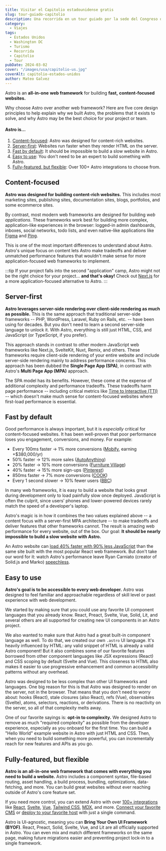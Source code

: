 ```yaml
---
title: Visitar el Capitolio estadounidense gratis
slug: tour-guiado-capitolio
description: Una recorrida en un tour guiado por la sede del Congreso de los Estados Unidos.
category:
  - Viajes
tags:
  - Estados Unidos
  - Washington DC
  - Turismo
  - Recorrida
  - Capitolio
  - Tour
pubDate: 2024-03-02
cover: "/images/usa/capitolio-us.jpg"
coverAlt: capitolio-estados-unidos
author: Mateo Galvez
---
```


Astro is an **all-in-one** **web framework** for building **fast,** **content-focused websites.**

Why choose Astro over another web framework? Here are five core design principles to help explain why we built Astro, the problems that it exists to solve, and why Astro may be the best choice for your project or team.

#### Astro is...

1. [Content-focused](#content-focused): Astro was designed for content-rich websites.
2. [Server-first](#server-first): Websites run faster when they render HTML on the server.
3. [Fast by default](#fast-by-default): It should be impossible to build a slow website in Astro.
4. [Easy to use](#easy-to-use): You don't need to be an expert to build something with Astro.
5. [Fully-featured, but flexible](#fully-featured-but-flexible): Over 100+ Astro integrations to choose from.

## Content-focused

**Astro was designed for building content-rich websites.** This includes most marketing sites, publishing sites, documentation sites, blogs, portfolios, and some ecommerce sites.

By contrast, most modern web frameworks are designed for building _web applications_. These frameworks work best for building more complex, application-like experiences in the browser: logged-in admin dashboards, inboxes, social networks, todo lists, and even native-like applications like [Figma](https://figma.com/) and [Ping](https://ping.gg/).

This is one of the most important differences to understand about Astro. Astro's unique focus on content lets Astro make tradeoffs and deliver unmatched performance features that wouldn't make sense for more application-focused web frameworks to implement.

:::tip
If your project falls into the second "application" camp, Astro might not be the right choice for your project... **and that's okay!** Check out [Next.js](https://nextjs.org/) for a more application-focused alternative to Astro.
:::

## Server-first

**Astro leverages server-side rendering over client-side rendering as much as possible.** This is the same approach that traditional server-side frameworks -- PHP, WordPress, Laravel, Ruby on Rails, etc. -- have been using for decades. But you don't need to learn a second server-side language to unlock it. With Astro, everything is still just HTML, CSS, and JavaScript (or TypeScript, if you prefer).

This approach stands in contrast to other modern JavaScript web frameworks like Next.js, SvelteKit, Nuxt, Remix, and others. These frameworks require client-side rendering of your entire website and include server-side rendering mainly to address performance concerns. This approach has been dubbed the **Single Page App (SPA)**, in contrast with Astro's **Multi Page App (MPA)** approach.

The SPA model has its benefits. However, these come at the expense of additional complexity and performance tradeoffs. These tradeoffs harm page performance -- including critical metrics like [Time to Interactive (TTI)](https://web.dev/interactive/) -- which doesn't make much sense for content-focused websites where first-load performance is essential.

## Fast by default

Good performance is always important, but it is _especially_ critical for content-focused websites. It has been well-proven that poor performance loses you engagement, conversions, and money. For example:

- Every 100ms faster → 1% more conversions ([Mobify](https://web.dev/why-speed-matters/), earning +$380,000/yr)
- 50% faster → 12% more sales ([AutoAnything](https://www.digitalcommerce360.com/2010/08/19/web-accelerator-revs-conversion-and-sales-autoanything/))
- 20% faster → 10% more conversions ([Furniture Village](https://www.thinkwithgoogle.com/intl/en-gb/marketing-strategies/app-and-mobile/furniture-village-and-greenlight-slash-page-load-times-boosting-user-experience/))
- 40% faster → 15% more sign-ups ([Pinterest](https://medium.com/pinterest-engineering/driving-user-growth-with-performance-improvements-cfc50dafadd7))
- 850ms faster → 7% more conversions ([COOK](https://web.dev/why-speed-matters/))
- Every 1 second slower → 10% fewer users ([BBC](https://www.creativebloq.com/features/how-the-bbc-builds-websites-that-scale))

In many web frameworks, it is easy to build a website that looks great during development only to load painfully slow once deployed. JavaScript is often the culprit, since users’ phones and lower-powered devices rarely match the speed of a developer's laptop.

Astro's magic is in how it combines the two values explained above -- a content focus with a server-first MPA architecture -- to make tradeoffs and deliver features that other frameworks cannot. The result is amazing web performance for every website, out of the box. Our goal: **It should be nearly impossible to build a slow website with Astro.**

An Astro website can [load 40% faster with 90% less JavaScript](https://twitter.com/t3dotgg/status/1437195415439360003) than the same site built with the most popular React web framework. But don't take our word for it: watch Astro's performance leave Ryan Carniato (creator of Solid.js and Marko) [speechless](https://youtu.be/2ZEMb_H-LYE?t=8163).

## Easy to use

**Astro's goal is to be accessible to every web developer.** Astro was designed to feel familiar and approachable regardless of skill level or past experience with web development.

We started by making sure that you could use any favorite UI component languages that you already know. React, Preact, Svelte, Vue, Solid, Lit, and several others are all supported for creating new UI components in an Astro project.

We also wanted to make sure that Astro had a great built-in component language as well. To do that, we created our own `.astro` UI language. It's heavily influenced by HTML: any valid snippet of HTML is already a valid Astro component! But it also combines some of our favorite features borrowed from other component languages like JSX expressions (React) and CSS scoping by default (Svelte and Vue). This closeness to HTML also makes it easier to use progressive enhancement and common accessibility patterns without any overhead.

Astro was designed to be less complex than other UI frameworks and languages. One big reason for this is that Astro was designed to render on the server, not in the browser. That means that you don't need to worry about: hooks (React), stale closures (also React), refs (Vue), observables (Svelte), atoms, selectors, reactions, or derivations. There is no reactivity on the server, so all of that complexity melts away.

One of our favorite sayings is: **opt-in to complexity.** We designed Astro to remove as much "required complexity" as possible from the developer experience, especially as you onboard for the first time. You can build a "Hello World" example website in Astro with just HTML and CSS. Then, when you need to build something more powerful, you can incrementally reach for new features and APIs as you go.

## Fully-featured, but flexible

**Astro is an all-in-one web framework that comes with everything you need to build a website.** Astro includes a component syntax, file-based routing, asset handling, a build process, bundling, optimizations, data-fetching, and more. You can build great websites without ever reaching outside of Astro's core feature set.

If you need more control, you can extend Astro with over [100+ integrations](https://astro.build/integrations/) like [React](https://www.npmjs.com/package/@astrojs/react), [Svelte](https://www.npmjs.com/package/@astrojs/svelte), [Vue](https://www.npmjs.com/package/@astrojs/vue), [Tailwind CSS](https://www.npmjs.com/package/@astrojs/tailwind), [MDX](https://www.npmjs.com/package/@astrojs/mdx), and more. [Connect your favorite CMS](/en/guides/cms/) or [deploy to your favorite host](/en/guides/deploy/) with just a single command.

Astro is UI-agnostic, meaning you can **Bring Your Own UI Framework (BYOF)**. React, Preact, Solid, Svelte, Vue, and Lit are all officially supported in Astro. You can even mix and match different frameworks on the same page, making future migrations easier and preventing project lock-in to a single framework.
